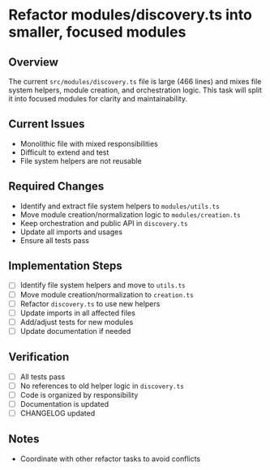 # Refactor modules/discovery.ts into smaller, focused modules

## Overview
The current `src/modules/discovery.ts` file is large (466 lines) and mixes file system helpers, module creation, and orchestration logic. This task will split it into focused modules for clarity and maintainability.

## Current Issues
- Monolithic file with mixed responsibilities
- Difficult to extend and test
- File system helpers are not reusable

## Required Changes
- Identify and extract file system helpers to `modules/utils.ts`
- Move module creation/normalization logic to `modules/creation.ts`
- Keep orchestration and public API in `discovery.ts`
- Update all imports and usages
- Ensure all tests pass

## Implementation Steps
- [ ] Identify file system helpers and move to `utils.ts`
- [ ] Move module creation/normalization to `creation.ts`
- [ ] Refactor `discovery.ts` to use new helpers
- [ ] Update imports in all affected files
- [ ] Add/adjust tests for new modules
- [ ] Update documentation if needed

## Verification
- [ ] All tests pass
- [ ] No references to old helper logic in `discovery.ts`
- [ ] Code is organized by responsibility
- [ ] Documentation is updated
- [ ] CHANGELOG updated

## Notes
- Coordinate with other refactor tasks to avoid conflicts 
